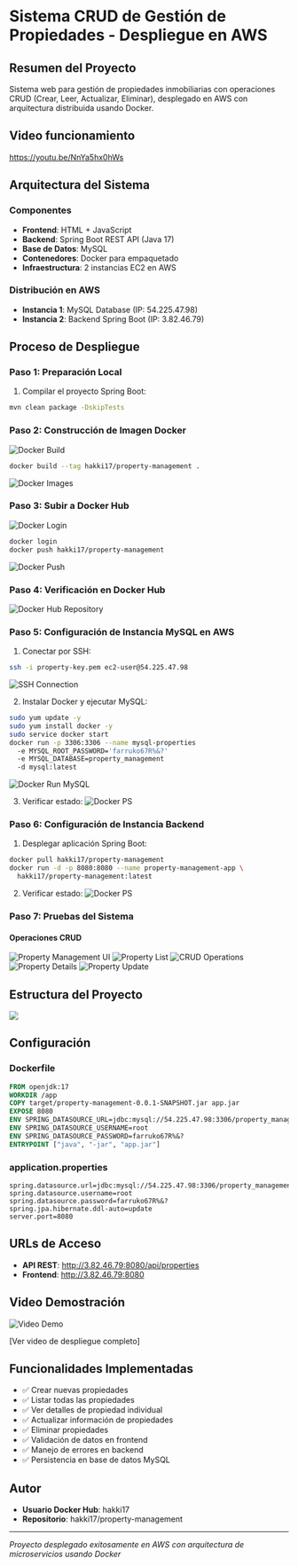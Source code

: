 # Sistema CRUD de Gestión de Propiedades - Despliegue en AWS

## Resumen del Proyecto
Sistema web para gestión de propiedades inmobiliarias con operaciones CRUD (Crear, Leer, Actualizar, Eliminar), desplegado en AWS con arquitectura distribuida usando Docker.

## Video funcionamiento
https://youtu.be/NnYa5hx0hWs

## Arquitectura del Sistema

### Componentes
- **Frontend**: HTML + JavaScript
- **Backend**: Spring Boot REST API (Java 17)
- **Base de Datos**: MySQL 
- **Contenedores**: Docker para empaquetado
- **Infraestructura**: 2 instancias EC2 en AWS

### Distribución en AWS
- **Instancia 1**: MySQL Database (IP: 54.225.47.98)
- **Instancia 2**: Backend Spring Boot (IP: 3.82.46.79)

## Proceso de Despliegue

### Paso 1: Preparación Local
1. Compilar el proyecto Spring Boot:
```bash
mvn clean package -DskipTests
```

### Paso 2: Construcción de Imagen Docker
![Docker Build](https://github.com/hakki17/Manage-Properties/blob/main/img/1.dockerbuild--taghakki17.png)
```bash
docker build --tag hakki17/property-management .
```

![Docker Images](https://github.com/hakki17/Manage-Properties/blob/main/img/2.docker%20images.png)

### Paso 3: Subir a Docker Hub
![Docker Login](https://github.com/hakki17/Manage-Properties/blob/main/img/3.docker%20login.png)
```bash
docker login
docker push hakki17/property-management
```
![Docker Push](https://github.com/hakki17/Manage-Properties/blob/main/img/4.docker%20push%20hakki17....png)

### Paso 4: Verificación en Docker Hub
![Docker Hub Repository](https://github.com/hakki17/Manage-Properties/blob/main/img/5.repositrio%20en%20docker%20hub.png)

### Paso 5: Configuración de Instancia MySQL en AWS
1. Conectar por SSH:
```bash
ssh -i property-key.pem ec2-user@54.225.47.98
```
![SSH Connection](https://github.com/hakki17/Manage-Properties/blob/main/img/6.ssh%20-i%20property-key....png)

2. Instalar Docker y ejecutar MySQL:
```bash
sudo yum update -y
sudo yum install docker -y
sudo service docker start
docker run -p 3306:3306 --name mysql-properties
  -e MYSQL_ROOT_PASSWORD='farruko67R%&?'
  -e MYSQL_DATABASE=property_management
  -d mysql:latest
```
![Docker Run MySQL](https://github.com/hakki17/Manage-Properties/blob/main/img/8.docker%20run%20-p%203306....png)

3. Verificar estado:
![Docker PS](https://github.com/hakki17/Manage-Properties/blob/main/img/9.%20docker%20ps.png)

### Paso 6: Configuración de Instancia Backend
1. Desplegar aplicación Spring Boot:
```bash
docker pull hakki17/property-management
docker run -d -p 8080:8080 --name property-management-app \
  hakki17/property-management:latest
```

2. Verificar estado:
![Docker PS](https://github.com/hakki17/Manage-Properties/blob/main/img/9.%20docker%20ps.png)

### Paso 7: Pruebas del Sistema

#### Operaciones CRUD
![Property Management UI](https://github.com/hakki17/Manage-Properties/blob/main/img/10.prueba%20funciona%201.png)
![Property List](https://github.com/hakki17/Manage-Properties/blob/main/img/11.prueba%20funciona%202.png)
![CRUD Operations](https://github.com/hakki17/Manage-Properties/blob/main/img/12.prueba%20funciona%203.png)
![Property Details](https://github.com/hakki17/Manage-Properties/blob/main/img/13.prueba%20funciona%204.png)
![Property Update](https://github.com/hakki17/Manage-Properties/blob/main/img/14.prueba%20funciona%205.png)

## Estructura del Proyecto

![](https://github.com/hakki17/Manage-Properties/blob/main/img/14.tree.png)

## Configuración

### Dockerfile
```dockerfile
FROM openjdk:17
WORKDIR /app
COPY target/property-management-0.0.1-SNAPSHOT.jar app.jar
EXPOSE 8080
ENV SPRING_DATASOURCE_URL=jdbc:mysql://54.225.47.98:3306/property_management
ENV SPRING_DATASOURCE_USERNAME=root
ENV SPRING_DATASOURCE_PASSWORD=farruko67R%&?
ENTRYPOINT ["java", "-jar", "app.jar"]
```

### application.properties
```properties
spring.datasource.url=jdbc:mysql://54.225.47.98:3306/property_management
spring.datasource.username=root
spring.datasource.password=farruko67R%&?
spring.jpa.hibernate.ddl-auto=update
server.port=8080
```

## URLs de Acceso

- **API REST**: http://3.82.46.79:8080/api/properties
- **Frontend**: http://3.82.46.79:8080

## Video Demostración
![Video Demo](https://youtu.be/NnYa5hx0hWs)

[Ver video de despliegue completo]

## Funcionalidades Implementadas

- ✅ Crear nuevas propiedades
- ✅ Listar todas las propiedades
- ✅ Ver detalles de propiedad individual
- ✅ Actualizar información de propiedades
- ✅ Eliminar propiedades
- ✅ Validación de datos en frontend
- ✅ Manejo de errores en backend
- ✅ Persistencia en base de datos MySQL

## Autor
- **Usuario Docker Hub**: hakki17
- **Repositorio**: hakki17/property-management

---
*Proyecto desplegado exitosamente en AWS con arquitectura de microservicios usando Docker*